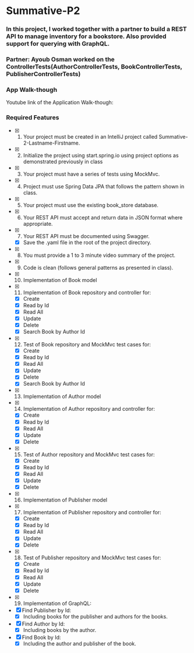 # Summative-P2

### In this project, I worked together with a partner to build a REST API to manage inventory for a bookstore. Also provided support for querying with GraphQL.

### Partner: Ayoub Osman worked on the ControllerTests(AuthorControllerTests, BookControllerTests, PublisherControllerTests)
### App Walk-though

Youtube link of the Application Walk-though:

### Required Features

- [x] 1. Your project must be created in an IntelliJ project called Summative-2-Lastname-Firstname.
- [x] 2. Initialize the project using start.spring.io using project options as demonstrated previously in class
- [x] 3. Your project must have a series of tests using MockMvc.
- [x] 4. Project must use Spring Data JPA that follows the pattern shown in class.
- [x] 5. Your project must use the existing book_store database.
- [x] 6. Your REST API must accept and return data in JSON format where appropriate.
- [x] 7. Your REST API must be documented using Swagger.
  - [x] Save the .yaml file in the root of the project directory.
- [x] 8. You must provide a 1 to 3 minute video summary of the project.
- [x] 9. Code is clean (follows general patterns as presented in class).
- [x] 10. Implementation of Book model
- [x] 11. Implementation of Book repository and controller for:
   - [x] Create
   - [x] Read by Id
   - [x] Read All
   - [x] Update
   - [x] Delete
   - [x] Search Book by Author Id
- [x] 12. Test of Book repository and MockMvc test cases for:
   - [x] Create
   - [x] Read by Id
   - [x] Read All
   - [x] Update
   - [x] Delete
   - [x] Search Book by Author Id
  
 - [x] 13. Implementation of Author model
- [x] 14. Implementation of Author repository and controller for:
   - [x] Create
   - [x] Read by Id
   - [x] Read All
   - [x] Update
   - [x] Delete
- [x] 15. Test of Author repository and MockMvc test cases for:
   - [x] Create
   - [x] Read by Id
   - [x] Read All
   - [x] Update
   - [x] Delete

 - [x] 16. Implementation of Publisher model
- [x] 17. Implementation of Publisher repository and controller for:
   - [x] Create
   - [x] Read by Id
   - [x] Read All
   - [x] Update
   - [x] Delete
- [x] 18. Test of Publisher repository and MockMvc test cases for:
   - [x] Create
   - [x] Read by Id
   - [x] Read All
   - [x] Update
   - [x] Delete
   
 - [x] 19. Implementation of GraphQL: 
 - [x] Find Publisher by Id:
    - [x] Including books for the publisher and authors for the books.
 - [x] Find Author by Id:
     - [x] Including books by the author.
 - [x] Find Book by Id:
    - [x] Including the author and publisher of the book.

